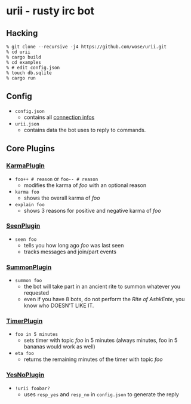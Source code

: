 # urii - rusty irc bot

## Hacking
```shell
% git clone --recursive -j4 https://github.com/wose/urii.git
% cd urii
% cargo build
% cd examples
% # edit config.json
% touch db.sqlite
% cargo run
```

## Config
- `config.json`
  - contains all [connection infos](https://github.com/aatxe/irc#configuration)
- `urii.json`
  - contains data the bot uses to reply to commands.

## Core Plugins
### [KarmaPlugin](https://github.com/wose/urii/blob/master/src/karma.rs)
- `foo++ # reason` or `foo-- # reason`
  - modifies the karma of *foo* with an optional reason
- `karma foo`
  - shows the overall karma of *foo*
- `explain foo`
  - shows 3 reasons for positive and negative karma of *foo*

### [SeenPlugin](https://github.com/wose/urii/blob/master/src/seen.rs)
- `seen foo`
  - tells you how long ago *foo* was last seen
  - tracks messages and join/part events

### [SummonPlugin](https://github.com/wose/urii/blob/master/src/summon.rs)
- `summon foo`
  - the bot will take part in an ancient rite to summon whatever you requested
  - even if you have 8 bots, do not perform the *Rite of AshkEnte*, you know who DOESN'T LIKE IT.

### [TimerPlugin](https://github.com/wose/urii/blob/master/src/timer.rs)
- `foo in 5 minutes`
  - sets timer with topic *foo* in 5 minutes (always minutes, foo in 5 bananas would work as well)
- `eta foo`
  - returns the remaining minutes of the timer with topic *foo*
  
### [YesNoPlugin](https://github.com/wose/urii/blob/master/src/yesno.rs)
- `!urii foobar?`
  - uses `resp_yes` and `resp_no` in `config.json` to generate the reply
